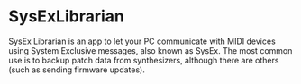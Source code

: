 # SysExLibrarian
SysEx Librarian is an app to let your PC communicate with MIDI devices using System Exclusive messages, also known as SysEx. The most common use is to backup patch data from synthesizers, although there are others (such as sending firmware updates).
